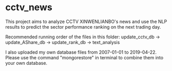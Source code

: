 # cctv_news

This project aims to analyze CCTV XINWENLIANBO's news and use the NLP results to predict the sector performance ranking on the next trading day. 

Recommended running order of the files in this folder: 
update_cctv_db -> update_AShare_db -> update_rank_db -> text_analysis

I also uploaded my own database files from 2007-01-01 to 2019-04-22. Please use the command "mongorestore" in terminal to combine them into your own database.

